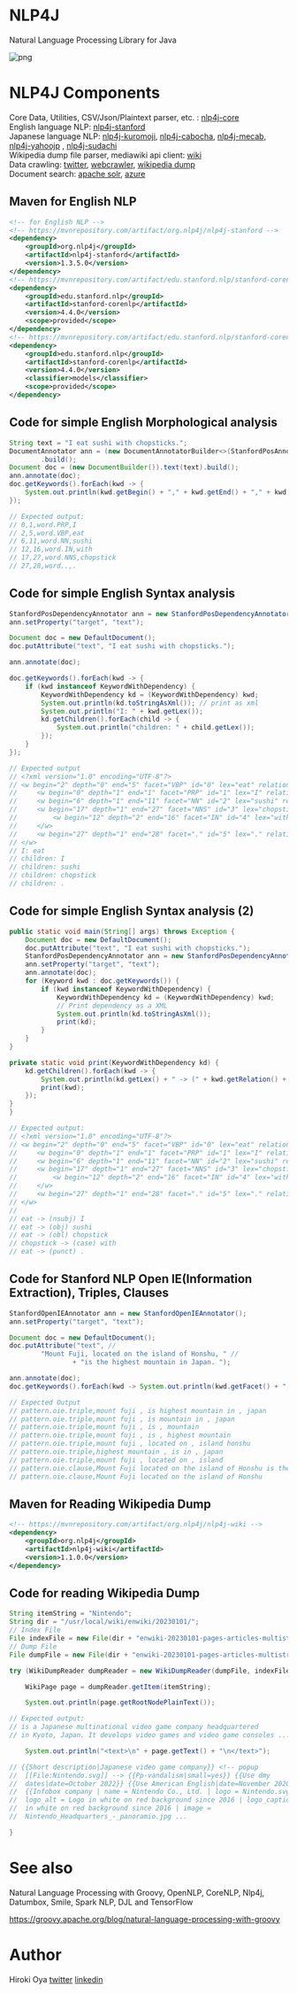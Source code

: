 # NLP4J

Natural Language Processing Library for Java

![png](https://raw.githubusercontent.com/oyahiroki/nlp4j/master/nlp4j/files/icon/NLP4J_N_128.png)

# NLP4J Components

Core Data, Utilities, CSV/Json/Plaintext parser, etc. : [nlp4j-core](https://github.com/oyahiroki/nlp4j/tree/master/nlp4j/nlp4j-core)   
English language NLP: [nlp4j-stanford](https://github.com/oyahiroki/nlp4j/tree/master/nlp4j/nlp4j-stanford)  
Japanese language NLP: [nlp4j-kuromoji](https://github.com/oyahiroki/nlp4j/tree/master/nlp4j/nlp4j-kuromoji), [nlp4j-cabocha](https://github.com/oyahiroki/nlp4j/tree/master/nlp4j/nlp4j-cabocha), [nlp4j-mecab](https://github.com/oyahiroki/nlp4j/tree/master/nlp4j/nlp4j-mecab), [nlp4j-yahoojp](https://github.com/oyahiroki/nlp4j/tree/master/nlp4j/nlp4j-yahoojp) , [nlp4j-sudachi](https://github.com/oyahiroki/nlp4j/tree/master/nlp4j/nlp4j-sudachi)  
Wikipedia dump file parser, mediawiki api client: [wiki](https://github.com/oyahiroki/nlp4j/tree/master/nlp4j/nlp4j-wiki)  
Data crawling: [twitter](https://github.com/oyahiroki/nlp4j/tree/master/nlp4j/nlp4j-twitter4j), [webcrawler](https://github.com/oyahiroki/nlp4j/tree/master/nlp4j/nlp4j-webcrawler), [wikipedia dump](https://github.com/oyahiroki/nlp4j/tree/master/nlp4j/nlp4j-wiki)  
Document search: [apache solr](https://github.com/oyahiroki/nlp4j/tree/master/nlp4j/nlp4j-solr), [azure](https://github.com/oyahiroki/nlp4j/tree/master/nlp4j/nlp4j-azure)  

## Maven for English NLP

```xml
<!-- for English NLP -->
<!-- https://mvnrepository.com/artifact/org.nlp4j/nlp4j-stanford -->
<dependency>
    <groupId>org.nlp4j</groupId>
    <artifactId>nlp4j-stanford</artifactId>
    <version>1.3.5.0</version>
</dependency>
<!-- https://mvnrepository.com/artifact/edu.stanford.nlp/stanford-corenlp -->
<dependency>
	<groupId>edu.stanford.nlp</groupId>
	<artifactId>stanford-corenlp</artifactId>
	<version>4.4.0</version>
	<scope>provided</scope>
</dependency>
<!-- https://mvnrepository.com/artifact/edu.stanford.nlp/stanford-corenlp -->
<dependency>
	<groupId>edu.stanford.nlp</groupId>
	<artifactId>stanford-corenlp</artifactId>
	<version>4.4.0</version>
	<classifier>models</classifier>
	<scope>provided</scope>
</dependency>
```

## Code for simple English Morphological analysis

```java
String text = "I eat sushi with chopsticks.";
DocumentAnnotator ann = (new DocumentAnnotatorBuilder<>(StanfordPosAnnotator.class)).set("target", "text")
		.build();
Document doc = (new DocumentBuilder()).text(text).build();
ann.annotate(doc);
doc.getKeywords().forEach(kwd -> {
	System.out.println(kwd.getBegin() + "," + kwd.getEnd() + "," + kwd.getFacet() + "," + kwd.getLex());
});

// Expected output:
// 0,1,word.PRP,I
// 2,5,word.VBP,eat
// 6,11,word.NN,sushi
// 12,16,word.IN,with
// 17,27,word.NNS,chopstick
// 27,28,word..,.
```

## Code for simple English Syntax analysis

```java
StanfordPosDependencyAnnotator ann = new StanfordPosDependencyAnnotator();
ann.setProperty("target", "text");

Document doc = new DefaultDocument();
doc.putAttribute("text", "I eat sushi with chopsticks.");

ann.annotate(doc);

doc.getKeywords().forEach(kwd -> {
	if (kwd instanceof KeywordWithDependency) {
		KeywordWithDependency kd = (KeywordWithDependency) kwd;
		System.out.println(kd.toStringAsXml()); // print as xml
		System.out.println("I: " + kwd.getLex());
		kd.getChildren().forEach(child -> {
			System.out.println("children: " + child.getLex());
		});
	}
});

// Expected output
// <?xml version="1.0" encoding="UTF-8"?>
// <w begin="2" depth="0" end="5" facet="VBP" id="0" lex="eat" relation="root" sequence="0" str="eat">
//     <w begin="0" depth="1" end="1" facet="PRP" id="1" lex="I" relation="nsubj" sequence="1" str="I"/>
//     <w begin="6" depth="1" end="11" facet="NN" id="2" lex="sushi" relation="obj" sequence="2" str="sushi"/>
//     <w begin="17" depth="1" end="27" facet="NNS" id="3" lex="chopstick" relation="obl" sequence="3" str="chopsticks">
//         <w begin="12" depth="2" end="16" facet="IN" id="4" lex="with" relation="case" sequence="4" str="with"/>
//     </w>
//     <w begin="27" depth="1" end="28" facet="." id="5" lex="." relation="punct" sequence="5" str="."/>
// </w>
// I: eat
// children: I
// children: sushi
// children: chopstick
// children: .

```

## Code for simple English Syntax analysis (2)

```java
public static void main(String[] args) throws Exception {
	Document doc = new DefaultDocument();
	doc.putAttribute("text", "I eat sushi with chopsticks.");
	StanfordPosDependencyAnnotator ann = new StanfordPosDependencyAnnotator();
	ann.setProperty("target", "text");
	ann.annotate(doc);
	for (Keyword kwd : doc.getKeywords()) {
		if (kwd instanceof KeywordWithDependency) {
			KeywordWithDependency kd = (KeywordWithDependency) kwd;
			// Print dependency as a XML
			System.out.println(kd.toStringAsXml());
			print(kd);
		}
	}
}

private static void print(KeywordWithDependency kd) {
	kd.getChildren().forEach(kwd -> {
		System.out.println(kd.getLex() + " -> (" + kwd.getRelation() + ") " + kwd.getLex());
		print(kwd);
	});
}
}

// Expected output:
// <?xml version="1.0" encoding="UTF-8"?>
// <w begin="2" depth="0" end="5" facet="VBP" id="0" lex="eat" relation="root" sequence="0" str="eat">
//     <w begin="0" depth="1" end="1" facet="PRP" id="1" lex="I" relation="nsubj" sequence="1" str="I"/>
//     <w begin="6" depth="1" end="11" facet="NN" id="2" lex="sushi" relation="obj" sequence="2" str="sushi"/>
//     <w begin="17" depth="1" end="27" facet="NNS" id="3" lex="chopstick" relation="obl" sequence="3" str="chopsticks">
//         <w begin="12" depth="2" end="16" facet="IN" id="4" lex="with" relation="case" sequence="4" str="with"/>
//     </w>
//     <w begin="27" depth="1" end="28" facet="." id="5" lex="." relation="punct" sequence="5" str="."/>
// </w>
//
// eat -> (nsubj) I
// eat -> (obj) sushi
// eat -> (obl) chopstick
// chopstick -> (case) with
// eat -> (punct) .

```

## Code for Stanford NLP Open IE(Information Extraction), Triples, Clauses

```java
StanfordOpenIEAnnotator ann = new StanfordOpenIEAnnotator();
ann.setProperty("target", "text");

Document doc = new DefaultDocument();
doc.putAttribute("text", //
		"Mount Fuji, located on the island of Honshu, " //
				+ "is the highest mountain in Japan. ");

ann.annotate(doc);
doc.getKeywords().forEach(kwd -> System.out.println(kwd.getFacet() + "," + kwd.getLex()));

// Expected Output
// pattern.oie.triple,mount fuji , is highest mountain in , japan
// pattern.oie.triple,mount fuji , is mountain in , japan
// pattern.oie.triple,mount fuji , is , mountain
// pattern.oie.triple,mount fuji , is , highest mountain
// pattern.oie.triple,mount fuji , located on , island honshu
// pattern.oie.triple,highest mountain , is in , japan
// pattern.oie.triple,mount fuji , located on , island
// pattern.oie.clause,Mount Fuji located on the island of Honshu is the highest mountain in Japan
// pattern.oie.clause,Mount Fuji located on the island of Honshu
```

## Maven for Reading Wikipedia Dump

```xml
<!-- https://mvnrepository.com/artifact/org.nlp4j/nlp4j-wiki -->
<dependency>
    <groupId>org.nlp4j</groupId>
    <artifactId>nlp4j-wiki</artifactId>
    <version>1.1.0.0</version>
</dependency>

```

## Code for reading Wikipedia Dump

```java
String itemString = "Nintendo";
String dir = "/usr/local/wiki/enwiki/20230101/";
// Index File
File indexFile = new File(dir + "enwiki-20230101-pages-articles-multistream-index.txt.bz2");
// Dump File
File dumpFile = new File(dir + "enwiki-20230101-pages-articles-multistream.xml.bz2");

try (WikiDumpReader dumpReader = new WikiDumpReader(dumpFile, indexFile);) {

	WikiPage page = dumpReader.getItem(itemString);

	System.out.println(page.getRootNodePlainText());

// Expected output:
// is a Japanese multinational video game company headquartered
// in Kyoto, Japan. It develops video games and video game consoles ...

	System.out.println("<text>\n" + page.getText() + "\n</text>");

// {{Short description|Japanese video game company}} <!-- popup
//  [[File:Nintendo.svg]] --> {{Pp-vandalism|small=yes}} {{Use dmy
//  dates|date=October 2022}} {{Use American English|date=November 2020}}
//  {{Infobox company | name = Nintendo Co., Ltd. | logo = Nintendo.svg |
//  logo_alt = Logo in white on red background since 2016 | logo_caption = Logo
//  in white on red background since 2016 | image =
//  Nintendo_Headquarters_-_panoramio.jpg ... 

}
```


# See also

Natural Language Processing with Groovy, OpenNLP, CoreNLP, Nlp4j, Datumbox, Smile, Spark NLP, DJL and TensorFlow


https://groovy.apache.org/blog/natural-language-processing-with-groovy


# Author

Hiroki Oya [twitter](https://twitter.com/oyahiroki) [linkedin](https://www.linkedin.com/in/oyahiroki/)


